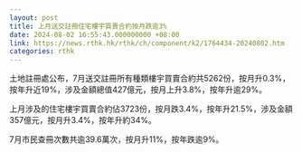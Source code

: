 ```yaml
---
layout: post
title: 上月送交註冊住宅樓宇買賣合約按月跌逾3%
date: 2024-08-02 16:55:43.000000000 +08:00
link: https://news.rthk.hk/rthk/ch/component/k2/1764434-20240802.htm
categories: rthk
---
```


土地註冊處公布，7月送交註冊所有種類樓宇買賣合約共5262份，按月升0.3%，按年升近19%，涉及金額總值427億元，按月上升3.8%，按年升逾29%。

上月涉及的住宅樓宇買賣合約佔3723份，按月跌3.4%，按年升21.5%，涉及金額357億元，按月升3.4%，按年升約34%。

7月市民查冊次數共逾39.6萬次，按月升11%，按年跌逾9%。
